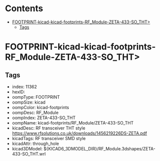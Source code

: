 



Contents
========

* [FOOTPRINT-kicad-kicad-footprints-RF_Module-ZETA-433-SO_THT>](#footprint-kicad-kicad-footprints-rf_module-zeta-433-so_tht)
	* [Tags](#tags)

# FOOTPRINT-kicad-kicad-footprints-RF_Module-ZETA-433-SO_THT>

## Tags

- index: 11362
- hexID: 
- oompType: FOOTPRINT
- oompSize: kicad
- oompColor: kicad-footprints
- oompDesc: RF_Module
- oompIndex: ZETA-433-SO_THT
- oompName: kicad-footprints/RF_Module/ZETA-433-SO_THT
- kicadDesc: RF transceiver THT style https://www.rfsolutions.co.uk/downloads/1456219226DS-ZETA.pdf
- kicadTags: RF transceiver SMD style
- kicadAttr: through_hole
- kicad3DModel: ${KICAD6_3DMODEL_DIR}/RF_Module.3dshapes/ZETA-433-SO_THT.wrl
